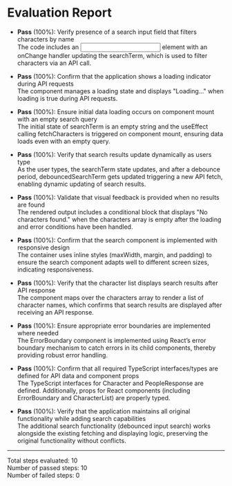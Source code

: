 # Evaluation Report

- **Pass** (100%): Verify presence of a search input field that filters characters by name  
  The code includes an <input> element with an onChange handler updating the searchTerm, which is used to filter characters via an API call.

- **Pass** (100%): Confirm that the application shows a loading indicator during API requests  
  The component manages a loading state and displays "Loading..." when loading is true during API requests.

- **Pass** (100%): Ensure initial data loading occurs on component mount with an empty search query  
  The initial state of searchTerm is an empty string and the useEffect calling fetchCharacters is triggered on component mount, ensuring data loads even with an empty query.

- **Pass** (100%): Verify that search results update dynamically as users type  
  As the user types, the searchTerm state updates, and after a debounce period, debouncedSearchTerm gets updated triggering a new API fetch, enabling dynamic updating of search results.

- **Pass** (100%): Validate that visual feedback is provided when no results are found  
  The rendered output includes a conditional block that displays "No characters found." when the characters array is empty after the loading and error conditions have been handled.

- **Pass** (100%): Confirm that the search component is implemented with responsive design  
  The container uses inline styles (maxWidth, margin, and padding) to ensure the search component adapts well to different screen sizes, indicating responsiveness.

- **Pass** (100%): Verify that the character list displays search results after API response  
  The component maps over the characters array to render a list of character names, which confirms that search results are displayed after receiving an API response.

- **Pass** (100%): Ensure appropriate error boundaries are implemented where needed  
  The ErrorBoundary component is implemented using React’s error boundary mechanism to catch errors in its child components, thereby providing robust error handling.

- **Pass** (100%): Confirm that all required TypeScript interfaces/types are defined for API data and component props  
  The TypeScript interfaces for Character and PeopleResponse are defined. Additionally, props for React components (including ErrorBoundary and CharacterList) are properly typed.

- **Pass** (100%): Verify that the application maintains all original functionality while adding search capabilities  
  The additional search functionality (debounced input search) works alongside the existing fetching and displaying logic, preserving the original functionality without conflicts.

---

Total steps evaluated: 10  
Number of passed steps: 10  
Number of failed steps: 0